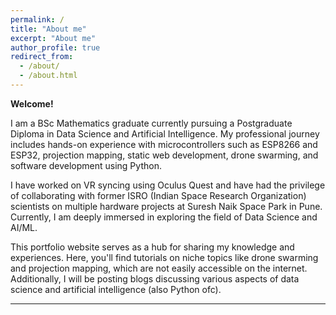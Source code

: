 ```yaml
---
permalink: /
title: "About me"
excerpt: "About me"
author_profile: true
redirect_from: 
  - /about/
  - /about.html
---
```


**Welcome!**

I am a BSc Mathematics graduate currently pursuing a Postgraduate Diploma in Data Science and Artificial Intelligence. My professional journey includes hands-on experience with microcontrollers such as ESP8266 and ESP32, projection mapping, static web development, drone swarming, and software development using Python.

I have worked on VR syncing using Oculus Quest and have had the privilege of collaborating with former ISRO (Indian Space Research Organization) scientists on multiple hardware projects at Suresh Naik Space Park in Pune. Currently, I am deeply immersed in exploring the field of Data Science and AI/ML.

This portfolio website serves as a hub for sharing my knowledge and experiences. Here, you'll find tutorials on niche topics like drone swarming and projection mapping, which are not easily accessible on the internet. Additionally, I will be posting blogs discussing various aspects of data science and artificial intelligence (also Python ofc).

---
